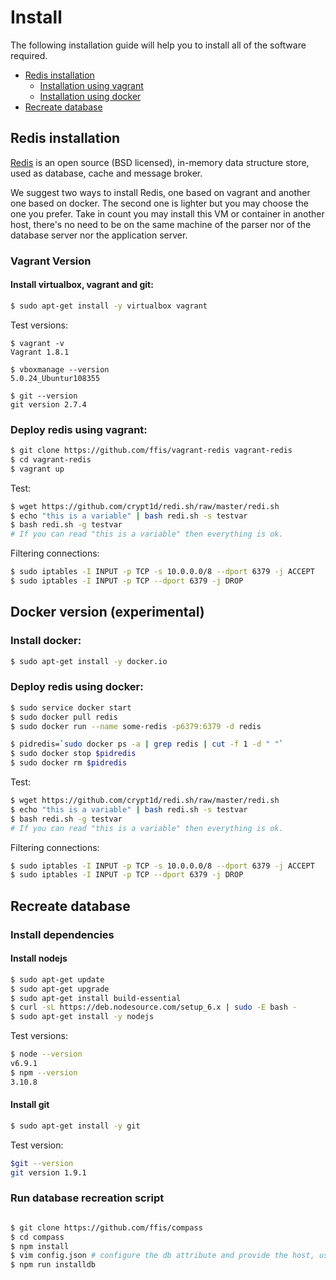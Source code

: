 # Install


The following installation guide will help you to install all of the software required.

* [Redis installation](#redis)
    * [Installation using vagrant](#redisvagrant)
    * [Installation using docker](#redisdocker)
* [Recreate database](#database)


 
## <a name="redis"></a> Redis installation


[Redis](http://redis.io/) is an open source (BSD licensed), in-memory data structure store, used as database, cache and message broker.


We suggest two ways to install Redis, one based on vagrant and another one based on docker. The second one is lighter but you may choose
the one you prefer. Take in count you may install this VM or container in another host, there's no need to be on the same machine of the
parser nor of the database server nor the application server.


### <a name="redisvagrant"></a> Vagrant Version


#### Install virtualbox, vagrant and git:
```bash
$ sudo apt-get install -y virtualbox vagrant
```

Test versions:

```bash:
$ vagrant -v
Vagrant 1.8.1

$ vboxmanage --version
5.0.24_Ubuntur108355

$ git --version
git version 2.7.4 
```

### Deploy redis using vagrant:
```bash
$ git clone https://github.com/ffis/vagrant-redis vagrant-redis
$ cd vagrant-redis
$ vagrant up
```

Test:
```bash
$ wget https://github.com/crypt1d/redi.sh/raw/master/redi.sh
$ echo "this is a variable" | bash redi.sh -s testvar
$ bash redi.sh -g testvar
# If you can read "this is a variable" then everything is ok.
```

Filtering connections:
```bash
$ sudo iptables -I INPUT -p TCP -s 10.0.0.0/8 --dport 6379 -j ACCEPT
$ sudo iptables -I INPUT -p TCP --dport 6379 -j DROP
```


## <a name="redisdocker"></a> Docker version (experimental)

### Install docker:
```bash
$ sudo apt-get install -y docker.io 
```


### Deploy redis using docker:

```bash
$ sudo service docker start
$ sudo docker pull redis
$ sudo docker run --name some-redis -p6379:6379 -d redis

$ pidredis=`sudo docker ps -a | grep redis | cut -f 1 -d " "`
$ sudo docker stop $pidredis 
$ sudo docker rm $pidredis 
```

Test:
```bash
$ wget https://github.com/crypt1d/redi.sh/raw/master/redi.sh
$ echo "this is a variable" | bash redi.sh -s testvar
$ bash redi.sh -g testvar
# If you can read "this is a variable" then everything is ok.
```

Filtering connections:
```bash
$ sudo iptables -I INPUT -p TCP -s 10.0.0.0/8 --dport 6379 -j ACCEPT
$ sudo iptables -I INPUT -p TCP --dport 6379 -j DROP
```



## <a name="database"></a> Recreate database

### Install dependencies

#### Install nodejs
```bash
$ sudo apt-get update
$ sudo apt-get upgrade
$ sudo apt-get install build-essential
$ curl -sL https://deb.nodesource.com/setup_6.x | sudo -E bash -
$ sudo apt-get install -y nodejs
```

Test versions:
```bash
$ node --version
v6.9.1
$ npm --version
3.10.8
```

#### Install git
```bash
$ sudo apt-get install -y git
```

Test version:
```bash
$git --version
git version 1.9.1
```


### Run database recreation script
```bash

$ git clone https://github.com/ffis/compass
$ cd compass
$ npm install
$ vim config.json # configure the db attribute and provide the host, user, password and database name
$ npm run installdb

``` 